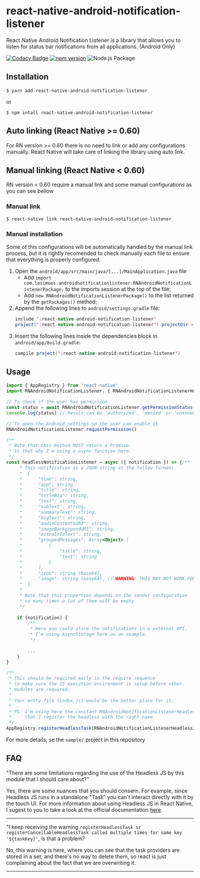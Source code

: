 # react-native-android-notification-listener

React Native Android Notification Listener is a library that allows you to listen for status bar notifications from all applications. (Android Only)

[![Codacy Badge](https://api.codacy.com/project/badge/Grade/bfbf75b8e92f446481f5ce4b0d077b0b)](https://app.codacy.com/manual/leandrosimoes/react-native-android-notification-listener?utm_source=github.com\&utm_medium=referral\&utm_content=leandrosimoes/react-native-android-notification-listener\&utm_campaign=Badge_Grade_Dashboard)
[![npm version](https://badge.fury.io/js/react-native-android-notification-listener.svg)](https://badge.fury.io/js/react-native-android-notification-listener)
![Node.js Package](https://github.com/leandrosimoes/react-native-android-notification-listener/workflows/Node%2Ejs%20Package/badge.svg)

## Installation

`$ yarn add react-native-android-notification-listener`

or

`$ npm intall react-native-android-notification-listener`

## Auto linking (React Native >= 0.60)

For RN version >= 0.60 there is no need to link or add any configurations manually. React Native will take care of linking the library using auto link.

## Manual linking (React Native < 0.60)

RN version < 0.60 require a manual link and some manual configurations as you can see bellow

### Manual link

`$ react-native link react-native-android-notification-listener`

### Manual installation

Some of this configurations will be automatically handled by the manual link process, but it is rightly recomended to check manually each file to ensure that everything is properly configured.

1.  Open the `android/app/src/main/java/[...]/MainApplication.java` file
    *   Add `import com.lesimoes.androidnotificationlistener.RNAndroidNotificationListenerPackage;` to the imports session at the top of the file;
    *   Add `new RNAndroidNotificationListenerPackage()` to the list returned by the `getPackages()` method;
2.  Append the following lines to `android/settings.gradle` file:
    ```java
    include ':react-native-android-notification-listener'
    project(':react-native-android-notification-listener').projectDir = new File(rootProject.projectDir, 	'../node_modules/react-native-android-notification-listener/android')
    ```
3.  Insert the following lines inside the dependencies block in `android/app/build.gradle`:
    ```java
    compile project(':react-native-android-notification-listener')
    ```

## Usage

```javascript
import { AppRegistry } from 'react-native'
import RNAndroidNotificationListener, { RNAndroidNotificationListenerHeadlessJsName } from 'react-native-android-notification-listener';

// To check if the user has permission
const status = await RNAndroidNotificationListener.getPermissionStatus()
console.log(status) // Result can be 'authorized', 'denied' or 'unknown'

// To open the Android settings so the user can enable it
RNAndroidNotificationListener.requestPermission()

/**
 * Note that this method MUST return a Promise.
 * Is that why I'm using a async function here.
 */
const headlessNotificationListener = async ({ notification }) => {/**
     * This notification is a JSON string in the follow format:
     *  {
     *      "time": string,
     *      "app": string,
     *      "title": string,
     *      "titleBig": string,
     *      "text": string,
     *      "subText": string,
     *      "summaryText": string,
     *      "bigText": string,
     *      "audioContentsURI": string,
     *      "imageBackgroundURI": string,
     *      "extraInfoText": string,
     *      "groupedMessages": Array<Object> [
     *          {
     *              "title": string,
     *              "text": string
     *          }
     *      ],
     *      "icon": string (base64),
     *      "image": string (base64), // WARNING! THIS MAY NOT WORK FOR SOME APPLICATIONS SUCH TELEGRAM AND WHATSAPP
     *  }
     * 
     * Note that this properties depends on the sender configuration
     * so many times a lot of them will be empty
     */
    
    if (notification) {
        /**
         * Here you could store the notifications in a external API.
         * I'm using AsyncStorage here as an example.
         */
        
        ...
    }
}

/**
 * This should be required early in the require sequence
 * to make sure the JS execution environment is setup before other
 * modules are required.
 * 
 * Your entry file (index.js) would be the better place for it.
 * 
 * PS: I'm using here the constant RNAndroidNotificationListenerHeadlessJsName to ensure
 *     that I register the headless with the right name
 */
AppRegistry.registerHeadlessTask(RNAndroidNotificationListenerHeadlessJsName,	() => headlessNotificationListener)
```

For more details, se the `sample/` project in this repository

## FAQ

"There are some limitations regarding the use of the Headless JS by this module that I should care about?"

Yes, there are some nuances that you should consern. For example, since Headless JS runs in a standalone "Task" you can't interact directly with it by the touch UI.
For more information about using Headless JS in React Native, I sugest to you to take a look at the official documentation [here](https://reactnative.dev/docs/headless-js-android).

***

"I keep receiving the warning `registerHeadlessTask or registerCancellableHeadlessTask called multiple times for same key '${taskKey}'`, is that a problem?

No, this warning is here, where you can see that the task providers are stored in a set, and there's no way to delete them, so react is just complaining about the fact that we are overwriting it.

***
